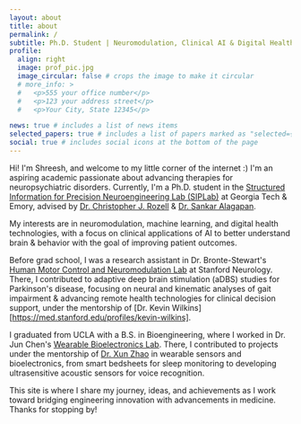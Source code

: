 ```yaml
---
layout: about
title: about
permalink: /
subtitle: Ph.D. Student | Neuromodulation, Clinical AI & Digital Health | skarjagi6@gatech.edu
profile:
  align: right
  image: prof_pic.jpg
  image_circular: false # crops the image to make it circular
  # more_info: >
  #   <p>555 your office number</p>
  #   <p>123 your address street</p>
  #   <p>Your City, State 12345</p>

news: true # includes a list of news items
selected_papers: true # includes a list of papers marked as "selected={true}"
social: true # includes social icons at the bottom of the page
---
```


Hi! I'm Shreesh, and welcome to my little corner of the internet :) I'm an aspiring academic passionate about advancing therapies for neuropsychiatric disorders. Currently, I'm a Ph.D. student in the [Structured Information for Precision Neuroengineering Lab (SIPLab)](https://siplab.gatech.edu/index.html) at Georgia Tech & Emory, advised by [Dr. Christopher J. Rozell](https://siplab.gatech.edu/rozell.html) & [Dr. Sankar Alagapan](https://www.sankaralagapan.com/).

My interests are in neuromodulation, machine learning, and digital health technologies, with a focus on clinical applications of AI to better understand brain & behavior with the goal of improving patient outcomes.

Before grad school, I was a research assistant in Dr. Bronte-Stewart's [Human Motor Control and Neuromodulation Lab](https://med.stanford.edu/bronte-stewart-lab.html) at Stanford Neurology. There, I contributed to adaptive deep brain stimulation (aDBS) studies for Parkinson's disease, focusing on neural and kinematic analyses of gait impairment & advancing remote health technologies for clinical decision support, under the mentorship of [Dr. Kevin Wilkins][https://med.stanford.edu/profiles/kevin-wilkins].

I graduated from UCLA with a B.S. in Bioengineering, where I worked in Dr. Jun Chen's [Wearable Bioelectronics Lab](https://chenjun3.wixsite.com/mysite). There, I contributed to projects under the mentorship of [Dr. Xun Zhao](https://engineering.virginia.edu/faculty/xun-zhao) in wearable sensors and bioelectronics, from smart bedsheets for sleep monitoring to developing ultrasensitive acoustic sensors for voice recognition.

This site is where I share my journey, ideas, and achievements as I work toward bridging engineering innovation with advancements in medicine. Thanks for stopping by!